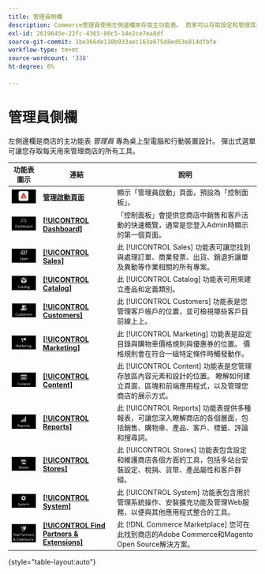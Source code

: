 ```yaml
---
title: 管理員側欄
description: Commerce管理員使用左側邊欄來存取主功能表。 商家可以存取設定和管理其商店所需的所有管理工具。
exl-id: 2619645e-22fc-4365-80c5-14e2ce7ea8df
source-git-commit: 1be366de110b933aec163a675d8ed53e814dfbfe
workflow-type: tm+mt
source-wordcount: '338'
ht-degree: 0%

---
```


# 管理員側欄

左側邊欄是商店的主功能表 _管理員_ 專為桌上型電腦和行動裝置設計。 彈出式選單可讓您存取每天用來管理商店的所有工具。

| 功能表圖示 | 連結 | 說明 |
| --------- | ---- | ----------- |
| ![管理員側邊欄圖示](./assets/icon-admin-sidebar-logo.png) | **[管理啟動頁面](../configuration-reference/advanced/admin.md)** | 顯示「管理員啟動」頁面，預設為「控制面板」。 |
| ![控制面板功能表](./assets/icon-admin-sidebar-dashboard.png) | **[[!UICONTROL Dashboard]](admin-dashboard.md)** | 「控制面板」會提供您商店中銷售和客戶活動的快速概覽，通常是您登入Admin時顯示的第一個頁面。 |
| ![銷售功能表](./assets/icon-admin-sidebar-sales.png) | **[[!UICONTROL Sales]](../stores-purchase/sales-menu.md)** | 此 [!UICONTROL Sales] 功能表可讓您找到與處理訂單、商業發票、出貨、銷退折讓單及異動等作業相關的所有專案。 |
| ![目錄功能表](./assets/icon-admin-sidebar-catalog.png) | **[[!UICONTROL Catalog]](../catalog/catalog-menu.md)** | 此 [!UICONTROL Catalog] 功能表可用來建立產品和定義類別。 |
| ![客戶功能表](./assets/icon-admin-sidebar-customers.png) | **[[!UICONTROL Customers]](../customers/customers-introduction.md)** | 此 [!UICONTROL Customers] 功能表是您管理客戶帳戶的位置，並可檢視哪些客戶目前線上上。 |
| ![行銷功能表](./assets/icon-admin-sidebar-marketing.png) | **[[!UICONTROL Marketing]](../merchandising-promotions/marketing-menu.md)** | 此 [!UICONTROL Marketing] 功能表是設定目錄與購物車價格規則與優惠券的位置。 價格規則會在符合一組特定條件時觸發動作。 |
| ![內容功能表](./assets/icon-admin-sidebar-content.png) | **[[!UICONTROL Content]](../content-design/content-menu.md)** | 此 [!UICONTROL Content] 功能表是您管理存放區內容元素和設計的位置。 瞭解如何建立頁面、區塊和前端應用程式，以及管理您商店的展示方式。 |
| ![「報表」功能表](./assets/icon-admin-sidebar-reports.png) | **[[!UICONTROL Reports]](reports-menu.md)** | 此 [!UICONTROL Reports] 功能表提供多種報表，可讓您深入瞭解商店的各個層面，包括銷售、購物車、產品、客戶、標籤、評論和搜尋詞。 |
| ![存放區功能表](./assets/icon-admin-sidebar-stores.png) | **[[!UICONTROL Stores]](../stores-purchase/stores-menu.md)** | 此 [!UICONTROL Stores] 功能表包含設定和維護商店各個方面的工具，包括多站台安裝設定、稅捐、貨幣、產品屬性和客戶群組。 |
| ![系統功能表](./assets/icon-admin-sidebar-system.png) | **[[!UICONTROL System]](../systems/system-menu.md)** | 此 [!UICONTROL System] 功能表包含用於管理系統操作、安裝擴充功能及管理Web服務，以便與其他應用程式整合的工具。 |
| ![尋找擴充功能](./assets/icon-admin-sidebar-extensions.png) | **[[!UICONTROL Find Partners & Extensions]](commerce-marketplace.md)** | 此 [!DNL Commerce Marketplace] 您可在此找到商店的Adobe Commerce和Magento Open Source解決方案。 |

{style="table-layout:auto"}
